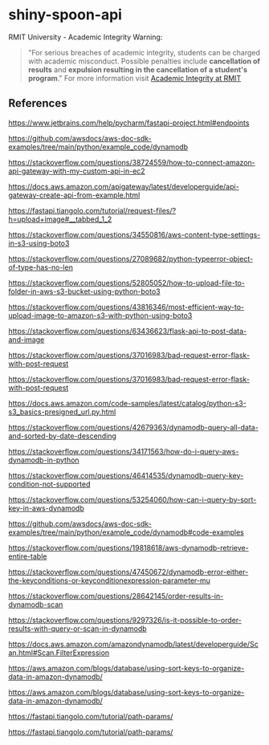# shiny-spoon-api

RMIT University - Academic Integrity Warning:
> "For serious breaches of academic integrity, students can be charged with academic misconduct. Possible penalties include **cancellation of results** and **expulsion resulting in the cancellation of a student's program**."
For more information visit [Academic Integrity at RMIT](https://www.rmit.edu.au/students/my-course/assessment-results/academic-integrity)

## References

https://www.jetbrains.com/help/pycharm/fastapi-project.html#endpoints

https://github.com/awsdocs/aws-doc-sdk-examples/tree/main/python/example_code/dynamodb

https://stackoverflow.com/questions/38724559/how-to-connect-amazon-api-gateway-with-my-custom-api-in-ec2

https://docs.aws.amazon.com/apigateway/latest/developerguide/api-gateway-create-api-from-example.html


https://fastapi.tiangolo.com/tutorial/request-files/?h=upload+image#__tabbed_1_2



https://stackoverflow.com/questions/34550816/aws-content-type-settings-in-s3-using-boto3


https://stackoverflow.com/questions/27089682/python-typeerror-object-of-type-has-no-len



https://stackoverflow.com/questions/52805052/how-to-upload-file-to-folder-in-aws-s3-bucket-using-python-boto3



https://stackoverflow.com/questions/43816346/most-efficient-way-to-upload-image-to-amazon-s3-with-python-using-boto3



https://stackoverflow.com/questions/63436623/flask-api-to-post-data-and-image

https://stackoverflow.com/questions/37016983/bad-request-error-flask-with-post-request


https://stackoverflow.com/questions/37016983/bad-request-error-flask-with-post-request



https://docs.aws.amazon.com/code-samples/latest/catalog/python-s3-s3_basics-presigned_url.py.html

https://stackoverflow.com/questions/42679363/dynamodb-query-all-data-and-sorted-by-date-descending

https://stackoverflow.com/questions/34171563/how-do-i-query-aws-dynamodb-in-python

https://stackoverflow.com/questions/46414535/dynamodb-query-key-condition-not-supported

https://stackoverflow.com/questions/53254060/how-can-i-query-by-sort-key-in-aws-dynamodb

https://github.com/awsdocs/aws-doc-sdk-examples/tree/main/python/example_code/dynamodb#code-examples

https://stackoverflow.com/questions/19818618/aws-dynamodb-retrieve-entire-table

https://stackoverflow.com/questions/47450672/dynamodb-error-either-the-keyconditions-or-keyconditionexpression-parameter-mu

https://stackoverflow.com/questions/28642145/order-results-in-dynamodb-scan

https://stackoverflow.com/questions/9297326/is-it-possible-to-order-results-with-query-or-scan-in-dynamodb

https://docs.aws.amazon.com/amazondynamodb/latest/developerguide/Scan.html#Scan.FilterExpression

https://aws.amazon.com/blogs/database/using-sort-keys-to-organize-data-in-amazon-dynamodb/

https://aws.amazon.com/blogs/database/using-sort-keys-to-organize-data-in-amazon-dynamodb/




https://fastapi.tiangolo.com/tutorial/path-params/

https://fastapi.tiangolo.com/tutorial/path-params/
